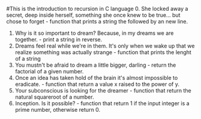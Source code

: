 #This is the introduction to recursion in C language
0. She locked away a secret, deep inside herself, something she once knew to be true... but chose to forget - function that prints a string the followed by an new line.
1. Why is it so important to dream? Because, in my dreams we are together. - print a string in reverse.
2. Dreams feel real while we're in them. It's only when we wake up that we realize something was actually strange - function that prints the lenght of a string
3. You mustn't be afraid to dream a little bigger, darling - return the factorial of a given number.
4. Once an idea has taken hold of the brain it's almost impossible to eradicate. - function that return a value x raised to the power of y.
5. Your subconscious is looking for the dreamer - function that return the natural squareroot of a number.
6. Inception. Is it possible? - function that return 1 if the input integer is a  prime number, otherwise return 0.
